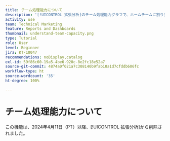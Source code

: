```yaml
---
title: チーム処理能力について
description: '[!UICONTROL 拡張分析]のチーム処理能力グラフで、ホームチームに割り当てられた作業が過剰、または過少であった時期を表示する方法について説明します。'
activity: use
team: Technical Marketing
feature: Reports and Dashboards
thumbnail: understand-team-capacity.png
type: Tutorial
role: User
level: Beginner
jira: KT-10047
recommendations: noDisplay,catalog
exl-id: 59f86c60-19a5-4be6-920c-8e2fc18e52a7
source-git-commit: 4874a0f021a7c308140b9fab10a1d7cfddb606fc
workflow-type: ht
source-wordcount: '35'
ht-degree: 100%

---
```


# チーム処理能力について

この機能は、2024年4月11日（PT）以降、[!UICONTROL 拡張分析]から削除されました。
